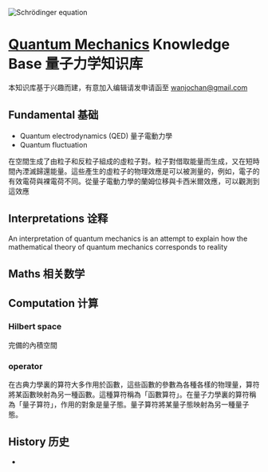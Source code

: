 ![Schrödinger equation](https://wikimedia.org/api/rest_v1/media/math/render/svg/0de8741a7d26ae98689c7b3339e97dfafea9fd26)



# [Quantum Mechanics](https://github.com/SZU-BDI/quantum_mechanics_knowledge_base/wiki/Quantum-Mechanics) Knowledge Base 量子力学知识库

本知识库基于兴趣而建，有意加入编辑请发申请函至 wanjochan@gmail.com

## Fundamental 基础

* Quantum electrodynamics (QED) 量子電動力學
* Quantum fluctuation

在空間生成了由粒子和反粒子組成的虛粒子對。粒子對借取能量而生成，又在短時間內湮滅歸還能量。這些產生的虛粒子的物理效應是可以被測量的，例如，電子的有效電荷與裸電荷不同。從量子電動力學的蘭姆位移與卡西米爾效應，可以觀測到這效應

## Interpretations 诠释

An interpretation of quantum mechanics is an attempt to explain how the mathematical theory of quantum mechanics corresponds to reality

## Maths 相关数学

## Computation 计算

### Hilbert space

完備的內積空間

### operator

在古典力學裏的算符大多作用於函數，這些函數的參數為各種各樣的物理量，算符將某函數映射為另一種函數。這種算符稱為「函數算符」。在量子力學裏的算符稱為「量子算符」，作用的對象是量子態。量子算符將某量子態映射為另一種量子態。


## History 历史

* 
